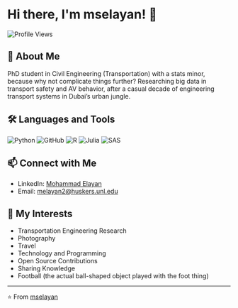 # Hi there, I'm mselayan! 👋

![Profile Views](https://komarev.com/ghpvc/?username=mselayan&color=blue)

## 🚀 About Me

PhD student in Civil Engineering (Transportation) with a stats minor, because why not complicate things further? Researching big data in transport safety and AV behavior, after a casual decade of engineering transport systems in Dubai’s urban jungle. 

## 🛠️ Languages and Tools

![Python](https://img.shields.io/badge/-Python-05122A?style=flat&logo=python) 
![GitHub](https://img.shields.io/badge/-GitHub-05122A?style=flat&logo=github)
![R](https://img.shields.io/badge/-R-276DC3?style=flat&logo=r) 
![Julia](https://img.shields.io/badge/-Julia-9558B2?style=flat&logo=julia) 
![SAS](https://img.shields.io/badge/-SAS-004B87?style=flat&logo=sas)

## 📫 Connect with Me

- LinkedIn: [Mohammad Elayan](https://www.linkedin.com/in/mohammad-elayan-69096662)
- Email: [melayan2@huskers.unl.edu](mailto:melayan2@huskers.unl.edu)

## 🎨 My Interests

- Transportation Engineering Research
- Photography
- Travel
- Technology and Programming
- Open Source Contributions
- Sharing Knowledge
- Football (the actual ball-shaped object played with the foot thing)

---

⭐️ From [mselayan](https://github.com/mselayan)
